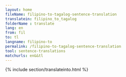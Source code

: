```yaml
---
layout: home
fileName: filipino-to-tagalog-sentence-translation
translatein: filipino_to_tagalog
folderName : translate
lang: en
from: fil
to: tl
langname: filipino-to
permalink: /filipino-to-tagalog-sentence-translation
tool: sentence-translations
matchurls: en&&tl
---
```

{% include section/translateinto.html %}
